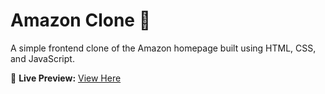 # Amazon Clone 🛒

A simple frontend clone of the Amazon homepage built using HTML, CSS, and JavaScript.

🔗 **Live Preview:** [View Here](https://koushik369mondal.github.io/Amazon_clone/)
